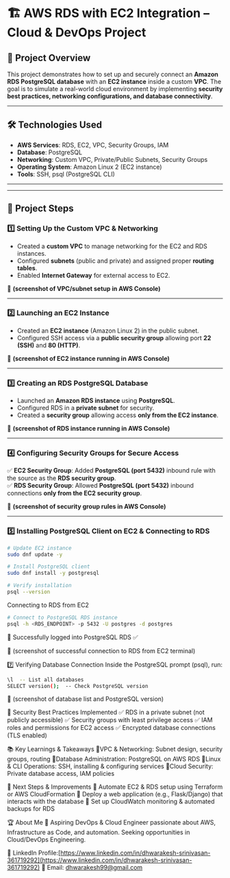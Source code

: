 # 🏗 AWS RDS with EC2 Integration – Cloud & DevOps Project  

## 📌 Project Overview  
This project demonstrates how to set up and securely connect an **Amazon RDS PostgreSQL database** with an **EC2 instance** inside a custom **VPC**. The goal is to simulate a real-world cloud environment by implementing **security best practices, networking configurations, and database connectivity**.

---

## 🛠️ Technologies Used  
- **AWS Services**: RDS, EC2, VPC, Security Groups, IAM  
- **Database**: PostgreSQL  
- **Networking**: Custom VPC, Private/Public Subnets, Security Groups  
- **Operating System**: Amazon Linux 2 (EC2 instance)  
- **Tools**: SSH, psql (PostgreSQL CLI)  

---


---

## 🚀 Project Steps  

### **1️⃣ Setting Up the Custom VPC & Networking**  
- Created a **custom VPC** to manage networking for the EC2 and RDS instances.  
- Configured **subnets** (public and private) and assigned proper **routing tables**.  
- Enabled **Internet Gateway** for external access to EC2.  

📸 **(screenshot of VPC/subnet setup in AWS Console)**  

---

### **2️⃣ Launching an EC2 Instance**  
- Created an **EC2 instance** (Amazon Linux 2) in the public subnet.  
- Configured SSH access via a **public security group** allowing port **22 (SSH)** and **80 (HTTP)**.  

📸 **(screenshot of EC2 instance running in AWS Console)**  

---

### **3️⃣ Creating an RDS PostgreSQL Database**  
- Launched an **Amazon RDS instance** using **PostgreSQL**.  
- Configured RDS in a **private subnet** for security.  
- Created a **security group** allowing access **only from the EC2 instance**.  

📸 **(screenshot of RDS instance running in AWS Console)**  

---

### **4️⃣ Configuring Security Groups for Secure Access**  
✅ **EC2 Security Group**: Added **PostgreSQL (port 5432)** inbound rule with the source as the **RDS security group**.  
✅ **RDS Security Group**: Allowed **PostgreSQL (port 5432)** inbound connections **only from the EC2 security group**.  

📸 **(screenshot of security group rules in AWS Console)**  

---

### **5️⃣ Installing PostgreSQL Client on EC2 & Connecting to RDS**  
```sh
# Update EC2 instance
sudo dnf update -y

# Install PostgreSQL client
sudo dnf install -y postgresql

# Verify installation
psql --version
```
Connecting to RDS from EC2
```sh
# Connect to PostgreSQL RDS instance
psql -h <RDS_ENDPOINT> -p 5432 -U postgres -d postgres
```
🔹 Successfully logged into PostgreSQL RDS ✅

📸 (screenshot of successful connection to RDS from EC2 terminal)

7️⃣ Verifying Database Connection
Inside the PostgreSQL prompt (psql), run:

```sh
\l  -- List all databases
SELECT version();  -- Check PostgreSQL version
```
📸 (screenshot of database list and PostgreSQL version)

🔐 Security Best Practices Implemented
✅ RDS in a private subnet (not publicly accessible)
✅ Security groups with least privilege access
✅ IAM roles and permissions for EC2 access
✅ Encrypted database connections (TLS enabled)

📚 Key Learnings & Takeaways
🚀VPC & Networking: Subnet design, security groups, routing
🚀Database Administration: PostgreSQL on AWS RDS
🚀Linux & CLI Operations: SSH, installing & configuring services
🚀Cloud Security: Private database access, IAM policies

📝 Next Steps & Improvements
🔹 Automate EC2 & RDS setup using Terraform or AWS CloudFormation
🔹 Deploy a web application (e.g., Flask/Django) that interacts with the database
🔹 Set up CloudWatch monitoring & automated backups for RDS

🏆 About Me
🚀 Aspiring DevOps & Cloud Engineer passionate about AWS, Infrastructure as Code, and automation. Seeking opportunities in Cloud/DevOps Engineering.

🔗 LinkedIn Profile:[https://www.linkedin.com/in/dhwarakesh-srinivasan-361719292](https://www.linkedin.com/in/dhwarakesh-srinivasan-361719292)
📧 Email: [dhwarakesh99@gmail.com](dhwarakesh99@gmail.com)
